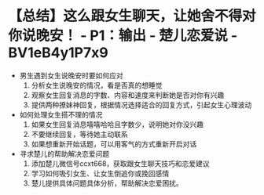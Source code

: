 # 【总结】这么跟女生聊天，让她舍不得对你说晚安！ - P1：输出 - 楚儿恋爱说 - BV1eB4y1P7x9

-   男生遇到女生说晚安时要如何应对
    1.  分析女生说晚安的情况，看是否真的想睡觉
    2.  观察女生回复消息的字数、内容和速度来判断她是否对你有兴趣
    3.  提供两种撩妹神回复，根据情况选择适合的回复方式，引起女生心理波动
-   如何处理女生搭不理的情况
    1.  如果女生回复消息嘻嘻哈哈且字数少，说明她对你没兴趣
    2.  不要继续回复，等待她主动联系
    3.  如果想重新开始话题，可以用客气的方式重新开启对话
-   寻求楚儿的帮助解决恋爱问题
    1.  添加楚儿微信号ccxt668，获取跟女生聊天技巧和恋爱建议
    2.  学习如何吸引女生、让女生倒追你或挽回感情
    3.  楚儿提供具体问题具体分析，帮助解决恋爱困扰。